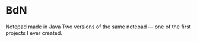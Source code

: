 # BdN
Notepad made in Java
Two versions of the same notepad — one of the first projects I ever created.
